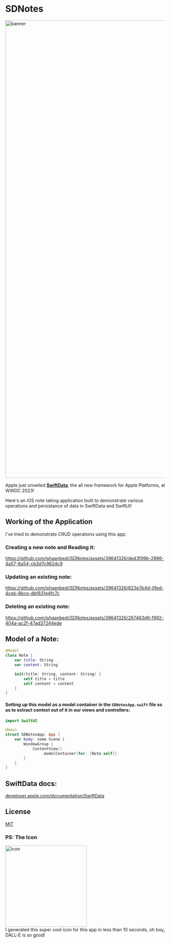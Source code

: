 
# SDNotes
<img width="1440" alt="banner" src="https://github.com/ishaanbedi/SDNotes/assets/39641326/d2cb42cb-7233-4d21-a8b9-33b12030d2d1">

Apple just unveiled [**SwiftData**](https://developer.apple.com/xcode/swiftdata/), the all new framework for Apple Platforms, at WWDC 2023!

Here's an iOS note taking application built to demonstrate various operations and persistance of data in SwiftData and SwiftUI!


## Working of the Application

I've tried to demonstrate CRUD operations using this app:

### Creating a new note and Reading it:

https://github.com/ishaanbedi/SDNotes/assets/39641326/de43f99b-2996-4a57-8a54-cb3d7c9624c9

### Updating an existing note:

https://github.com/ishaanbedi/SDNotes/assets/39641326/623e7b4d-0fed-4ceb-8bce-dbf831e4fc7c

### Deleting an existing note:
https://github.com/ishaanbedi/SDNotes/assets/39641326/267463d6-f992-404a-ac2f-47ad37244ede

## Model of a Note:
```swift
@Model
class Note {
    var title: String
    var content: String

    init(title: String, content: String) {
        self.title = title
        self.content = content
    }
}
```

#### Setting up this model as a model container in the `SDNotesApp.swift` file so as to extract context out of it in our views and controllers:

```swift #8
import SwiftUI

@main
struct SDNotesApp: App {
    var body: some Scene {
        WindowGroup {
            ContentView()
                .modelContainer(for: [Note.self])
        }
    }
}

```
## SwiftData docs:
[developer.apple.com/documentation/SwiftData](https://developer.apple.com/documentation/SwiftData)

## License

[MIT](https://choosealicense.com/licenses/mit/)

### PS: The Icon
<img width="256" height="256" alt="icon" src="https://github.com/ishaanbedi/SDNotes/assets/39641326/aeed4741-e6ce-44af-af24-cf3f35fbc0ce">
<br/>
I generated this super cool icon for this app in less than 10 seconds, oh boy, DALL-E is so good!
